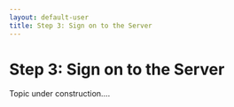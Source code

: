 ```yaml
---
layout: default-user
title: Step 3: Sign on to the Server
---
```


# Step 3: Sign on to the Server
Topic under construction....
